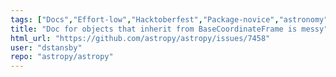 ```yaml
---
tags: ["Docs","Effort-low","Hacktoberfest","Package-novice","astronomy","astrophysics","astropy","coordinates","python","science"]
title: "Doc for objects that inherit from BaseCoordinateFrame is messy"
html_url: "https://github.com/astropy/astropy/issues/7458"
user: "dstansby"
repo: "astropy/astropy"
---
```


